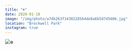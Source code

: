 ```yaml
---
title: "❄️"
date: 2020-01-18
image: "/img/photo/a7db263f3430228564de8a6b5d745606.jpg"
location: "Brockwell Park"
instagram: true
---
```


![❄️](/img/photo/a7db263f3430228564de8a6b5d745606.jpg)
